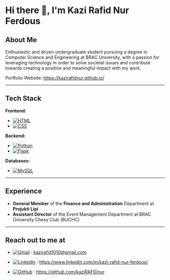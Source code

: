 # Hi there 👋, I'm Kazi Rafid Nur Ferdous

## About Me

Enthusiastic and driven undergraduate student pursuing a degree in Computer Science and Engineering at BRAC University, with a passion for leveraging technology in order to solve societal issues and contribute towards creating a positive and meaningful impact with my work.

Portfolio Website: https://kazirafidnur.github.io/

---

## Tech Stack

**Frontend:**
- [![HTML](https://img.shields.io/badge/HTML-%23E34F26.svg?logo=html5&logoColor=white)](#)
- [![CSS](https://img.shields.io/badge/CSS-639?logo=css&logoColor=fff)](#)

**Backend:** 
- [![Python](https://img.shields.io/badge/Python-3776AB?logo=python&logoColor=fff)](#)
- [![Flask](https://img.shields.io/badge/Flask-000?logo=flask&logoColor=fff)](#)

**Databases:** 
- [![MySQL](https://img.shields.io/badge/MySQL-4479A1?logo=mysql&logoColor=fff)](#)

---

## Experience

- **General Member** of the **Finance and Administration** Department at **Projukti Lipi**
- **Assistant Director** of the Event Management Department at BRAC University Chess Club (BUCHC)

---

## Reach out to me at

- [![Gmail](https://img.shields.io/badge/Gmail-D14836?logo=gmail&logoColor=white)](#) : kazirafid1010@gmail.com

- [![LinkedIn](https://custom-icon-badges.demolab.com/badge/LinkedIn-0A66C2?logo=linkedin-white&logoColor=fff)](#) : https://www.linkedin.com/in/kazi-rafid-nur-ferdous/

- [![GitHub](https://img.shields.io/badge/GitHub-%23121011.svg?logo=github&logoColor=white)](#) : https://github.com/kaziRAFIDnur
  
